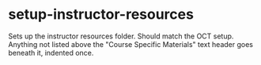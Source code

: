 # setup-instructor-resources
 Sets up the instructor resources folder. Should match the OCT setup. Anything not listed above the "Course Specific Materials" text header goes beneath it, indented once.

